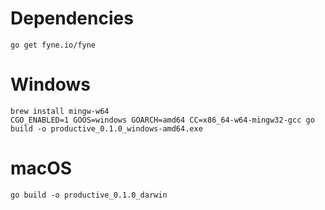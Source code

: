 # Dependencies

```
go get fyne.io/fyne
```

# Windows

```
brew install mingw-w64
CGO_ENABLED=1 GOOS=windows GOARCH=amd64 CC=x86_64-w64-mingw32-gcc go build -o productive_0.1.0_windows-amd64.exe
```

# macOS

```
go build -o productive_0.1.0_darwin
```
